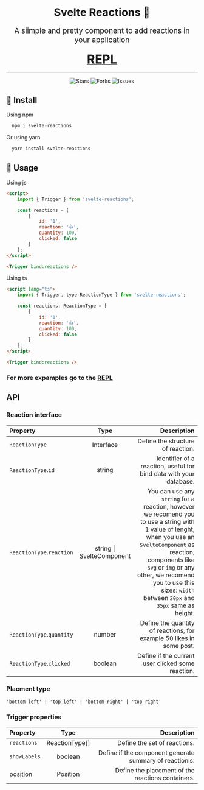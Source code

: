 <h1 align="center">Svelte Reactions 🙂</h1>

<p align="center" style="font-size: 1.2rem">
  A siimple and pretty component to add reactions in your application
</p>

<div align="center">
  <a href="https://svelte.dev/repl/ca9025e2d4084b6fa6040eb61fafe643?version=3.49.0">
    <b style="font-size: 2rem">REPL</b>
  </a>
</div>

<hr />

<div align="center">
  <img
    src="https://img.shields.io/github/stars/Angel-Ponce/svelte-reactions"
    alt="Stars"
  />
  <img
    src="https://img.shields.io/github/forks/Angel-Ponce/svelte-reactions"
    alt="Forks"
  />
  <img
    src="https://img.shields.io/github/issues/Angel-Ponce/svelte-reactions"
    alt="Issues"
  />
</div>

## 🚀 Install

Using npm

```bash
  npm i svelte-reactions
```

Or using yarn

```bash
  yarn install svelte-reactions
```

## 🤔 Usage

Using js

```html
<script>
	import { Trigger } from 'svelte-reactions';

	const reactions = [
		{
			id: '1',
			reaction: '👍',
			quantity: 100,
			clicked: false
		}
	];
</script>

<Trigger bind:reactions />
```

Using ts

```html
<script lang="ts">
	import { Trigger, type ReactionType } from 'svelte-reactions';

	const reactions: ReactionType = [
		{
			id: '1',
			reaction: '👍',
			quantity: 100,
			clicked: false
		}
	];
</script>

<Trigger bind:reactions />
```

### For more expamples go to the [REPL](https://svelte.dev/repl/ca9025e2d4084b6fa6040eb61fafe643?version=3.49.0)

## API

### Reaction interface

| Property | Type | Description |
| :------- | :--: | ----------: |
| `ReactionType` | Interface | Define the structure of reaction. | 
| `ReactionType`.`id` | string | Identifier of a reaction, useful for bind data with your database. |
| `ReactionType`.`reaction` | string \| SvelteComponent | You can use any `string` for a reaction, however we recomend you to use a string with 1 value of lenght, when you use an `SvelteComponent` as reaction, components like `svg` or `img` or any other, we recomend you to use this sizes: `width` between `20px` and `35px` same as height. |
| `ReactionType`.`quantity` | number | Define the quantity of reactions, for example 50 likes in some post. |
| `ReactionType`.`clicked` | boolean | Define if the current user clicked some reaction. | 

### Placment type

`'bottom-left' | 'top-left' | 'bottom-right' | 'top-right'`

### Trigger properties

| Property | Type | Description |
| :------- | :--: | ----------: |
| `reactions` | ReactionType[] | Define the set of reactions. |
| `showLabels` | boolean | Define if the component generate summary of reactionis. | 
| position | Position | Define the placement of the reactions containers. |